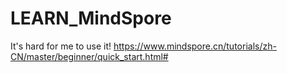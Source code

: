 # LEARN_MindSpore
It's hard for me to use it!
https://www.mindspore.cn/tutorials/zh-CN/master/beginner/quick_start.html#
